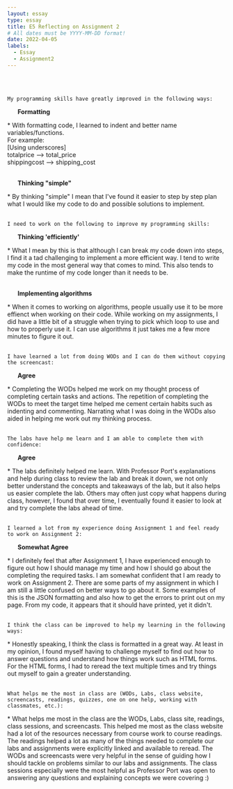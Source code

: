 ```yaml
---
layout: essay
type: essay
title: E5 Reflecting on Assignment 2
# All dates must be YYYY-MM-DD format!
date: 2022-04-05
labels:
  - Essay
  - Assignment2
---
```


</br>
</br>

```
My programming skills have greatly improved in the following ways:
```
<ul><strong> Formatting </strong></ul> 
* With formatting code, I learned to indent and better name variables/functions. </br>
  For example: </br>
  [Using underscores] </br>
  totalprice --> total_price </br>
  shippingcost --> shipping_cost </br>
</br><ul><strong> Thinking "simple" </strong></ul>
* By thinking "simple" I mean that I've found it easier to step by step plan what I would like my code to do and possible solutions to implement.
</br>
</br>

```
I need to work on the following to improve my programming skills:
```
<ul><strong> Thinking 'efficiently' </strong></ul>
* What I mean by this is that although I can break my code down into steps, I find it a tad challenging to implement a more efficient way. I tend to write my code in the most general way that comes to mind. This also tends to make the runtime of my code longer than it needs to be.</br>
</br><ul><strong> Implementing algorithms </strong></ul> 
* When it comes to working on algorithms, people usually use it to be more effienct when working on their code. While working on my assignments, I did have a little bit of a struggle when trying to pick which loop to use and how to properly use it. I can use algorithms it just takes me a few more minutes to figure it out.
</br>
</br>

```
I have learned a lot from doing WODs and I can do them without copying the screencast:
```
<ul><strong> Agree </strong></ul>
* Completing the WODs helped me work on my thought process of completing certain tasks and actions. The repetition of completing the WODs to meet the 
target time helped me cement certain habits such as indenting and commenting. Narrating what I was doing in the WODs also aided in helping me work out my thinking process.
</br>
</br>

```
The labs have help me learn and I am able to complete them with confidence:
```
<ul><strong> Agree </strong></ul>
* The labs definitely helped me learn. With Professor Port's explanations and help during class to review the lab and break it down, we not only better understand the concepts and takeaways of the lab, but it also helps us easier complete the lab. Others may often just copy what happens during class, however, I found that over time, I eventually found it easier to look at and try complete the labs ahead of time. 
</br>
</br>

```
I learned a lot from my experience doing Assignment 1 and feel ready to work on Assignment 2:
```
<ul><strong> Somewhat Agree </strong></ul>
* I definitely feel that after Assignment 1, I have experienced enough to figure out how I should manage my time and how I should go about the completing the required tasks. I am somewhat confident that I am ready to work on Assignment 2. There are some parts of my assignment in which I am still a little confused on better ways to go about it. Some examples of this is the JSON formatting and also how to get the errors to print out on my page. From my code, it appears that it should have printed, yet it didn't. 
</br>
</br>

```
I think the class can be improved to help my learning in the following ways:
```
<ul></ul>
* Honestly speaking, I think the class is formatted in a great way. At least in my opinion, I found myself having to challenge myself to find out how to answer questions and understand how things work such as HTML forms. For the HTML forms, I had to reread the text multiple times and try things out myself to gain a greater understanding.
</br>
</br>

```
What helps me the most in class are (WODs, Labs, class website, screencasts, readings, quizzes, one on one help, working with classmates, etc.):
```
<ul></ul>
* What helps me most in the class are the WODs, Labs, class site, readings, class sessions, and screencasts. This helped me most as the class website had a lot of the resources necessary from course work to course readings. The readings helped a lot as many of the things needed to complete our labs and assignments were explicitly linked and available to reread. The WODs and screencasts were very helpful in the sense of guiding how I should tackle on problems similar to our labs and assignments. The class sessions especially were the most helpful as Professor Port was open to answering any questions and explaining concepts we were covering :) 
</br>
</br>








